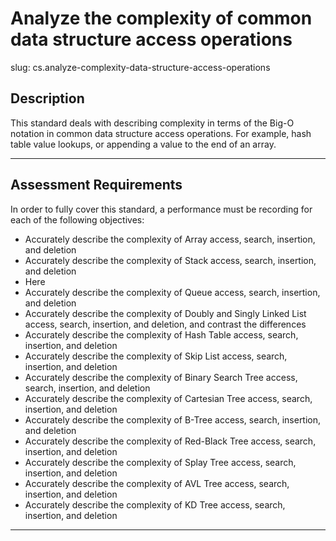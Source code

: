 # Analyze the complexity of common data structure access operations

slug: cs.analyze-complexity-data-structure-access-operations

## Description
This standard deals with describing complexity in terms of the Big-O notation in common data structure access operations. For example, hash table value lookups, or appending a value to  the end of an array.

---
## Assessment Requirements
In order to fully cover this standard, a performance must be recording for each of the following objectives:

- Accurately describe the complexity of Array access, search, insertion, and deletion
- Accurately describe the complexity of Stack access, search, insertion, and deletion
- Here
- Accurately describe the complexity of Queue access, search, insertion, and deletion
- Accurately describe the complexity of Doubly and Singly Linked List access, search, insertion, and deletion, and contrast the differences
- Accurately describe the complexity of Hash Table access, search, insertion, and deletion
- Accurately describe the complexity of Skip List access, search, insertion, and deletion
- Accurately describe the complexity of Binary Search Tree access, search, insertion, and deletion
- Accurately describe the complexity of Cartesian Tree access, search, insertion, and deletion
- Accurately describe the complexity of B-Tree access, search, insertion, and deletion
- Accurately describe the complexity of Red-Black Tree access, search, insertion, and deletion
- Accurately describe the complexity of Splay Tree access, search, insertion, and deletion
- Accurately describe the complexity of AVL Tree access, search, insertion, and deletion
- Accurately describe the complexity of KD Tree access, search, insertion, and deletion

---

